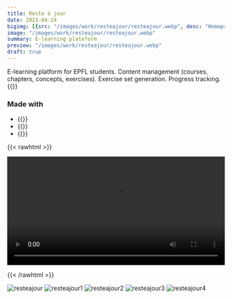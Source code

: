 ```yaml
---
title: Reste à jour
date: 2023-04-24
bigimg: [{src: "/images/work/resteajour/resteajour.webp", desc: "Homepage"}]
image: "/images/work/resteajour/resteajour.webp"
summary: E-learning plateform
preview: "/images/work/resteajour/resteajour.webp"
draft: true
---
```


E-learning platform for EPFL students. Content management (courses, chapters, concepts, exercises). Exercise set generation. Progress tracking. {{<link href="https://resteajour.ch" class="badge" inner="resteajour.ch" target="_blank" >}}

### Made with
- {{<span class="btn btn-danger my-2" inner="MongoDB" >}}
- {{<span class="btn btn-primary my-2" inner="Express" >}}
- {{<span class="btn btn-success my-2" inner="Node.js" >}}


{{< rawhtml >}} 

<video width=100% controls autoplay>
    <source src="/videos/resteajour.mp4">
    Your browser does not support the video tag.  
</video>

{{< /rawhtml >}}

![resteajour](/images/work/resteajour/resteajour.webp)
![resteajour1](/images/work/resteajour/resteajour1.webp)
![resteajour2](/images/work/resteajour/resteajour2.webp)
![resteajour3](/images/work/resteajour/resteajour3.webp)
![resteajour4](/images/work/resteajour/resteajour4.webp)